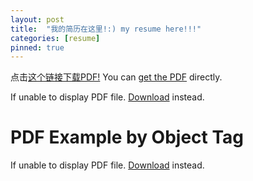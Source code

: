 ```yaml
---
layout: post
title:  "我的简历在这里!:) my resume here!!!"
categories: [resume]
pinned: true
---
```


点击[这个链接下载PDF!](/assets/resume.pdf)
You can [get the PDF](/assets/resume.pdf) directly.

<div id="resumes">
  <p>If unable to display PDF file. <a href="/assets/resume.pdf">Download</a> instead.</p>

  <h1>PDF Example by Object Tag</h1>
      <object data="/assets/resume.pdf" type="application/pdf" width="100%" height="2000px">
        <p>If unable to display PDF file. <a href="/assets/resume.pdf">Download</a> instead.</p>
      </object>
</div>
